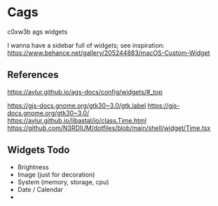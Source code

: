 # Cags
c0xw3b ags widgets

I wanna have a sidebar full of widgets;
see inspiration:
https://www.behance.net/gallery/205244883/macOS-Custom-Widget

## References
https://aylur.github.io/ags-docs/config/widgets/#_top

https://gjs-docs.gnome.org/gtk30~3.0/gtk.label
https://gjs-docs.gnome.org/gtk30~3.0/
https://aylur.github.io/libastal/io/class.Time.html
https://github.com/N3RDIUM/dotfiles/blob/main/shell/widget/Time.tsx


## Widgets Todo
 - Brightness
 - Image (just for decoration)
 - System (memory, storage, cpu)
 - Date / Calendar
 - 